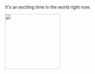 It's an exciting time in the world right now.

<img height="180em" src="https://github-readme-stats.vercel.app/api/top-langs/?username=nadalmateus&layout=compact&langs_count=8&hide_border=true"/>
